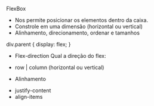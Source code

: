 FlexBox

- Nos permite posicionar os elementos dentro da caixa.
- Constrole em uma dimensão (horizontal ou vertical)
- Alinhamento, direcionamento, ordenar e tamanhos

div.parent {
	display: flex;
}

* Flex-direction
Qual a direção do flex: 
- row | column (horizontal ou vertical)


* Alinhamento
- justify-content
- align-items